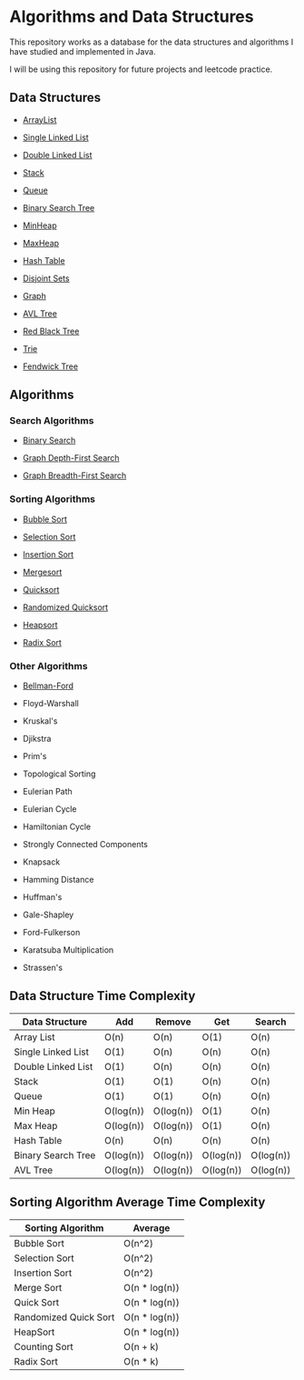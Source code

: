# Algorithms and Data Structures
This repository works as a database for the data structures and algorithms I have studied and implemented in Java.

I will be using this repository for future projects and leetcode practice.

## Data Structures

- [ArrayList](https://github.com/Tales-Andrade/algorithms-and-data-structures-implementations/tree/main/data-structures/ArrayList)

- [Single Linked List](https://github.com/Tales-Andrade/algorithms-and-data-structures-implementations/tree/main/data-structures/SingleLinkedList)

- [Double Linked List](https://github.com/Tales-Andrade/algorithms-and-data-structures-implementations/tree/main/data-structures/DoubleLinkedList)

- [Stack](https://github.com/Tales-Andrade/algorithms-and-data-structures-implementations/tree/main/data-structures/Stack)

- [Queue](https://github.com/Tales-Andrade/algorithms-and-data-structures-implementations/tree/main/data-structures/Queue)

- [Binary Search Tree](https://github.com/Tales-Andrade/algorithms-and-data-structures-implementations/tree/main/data-structures/BinarySearchTree)

- [MinHeap](https://github.com/Tales-Andrade/algorithms-and-data-structures-implementations/tree/main/data-structures/MinHeap)

- [MaxHeap](https://github.com/Tales-Andrade/algorithms-and-data-structures-implementations/tree/main/data-structures/MaxHeap)

- [Hash Table](https://github.com/Tales-Andrade/algorithms-and-data-structures-implementations/tree/main/data-structures/HashTable)

- [Disjoint Sets](https://github.com/Tales-Andrade/algorithms-and-data-structures-implementations/tree/main/data-structures/DisjointSets)

- [Graph](https://github.com/Tales-Andrade/algorithms-and-data-structures-implementations/tree/main/data-structures/Graph)

- [AVL Tree](https://github.com/Tales-Andrade/algorithms-and-data-structures-implementations/tree/main/data-structures/AVLTree)

- [Red Black Tree](https://github.com/Tales-Andrade/algorithms-and-data-structures-implementations/tree/main/data-structures/RBTree)

- [Trie](https://github.com/Tales-Andrade/algorithms-and-data-structures-implementations/tree/main/data-structures/Trie)

- [Fendwick Tree](https://github.com/Tales-Andrade/algorithms-and-data-structures-implementations/tree/main/data-structures/FendwickTree)

## Algorithms

### Search Algorithms

- [Binary Search](https://github.com/Tales-Andrade/algorithms-and-data-structures-implementations/tree/main/algorithms/BinarySearch)

- [Graph Depth-First Search](https://github.com/Tales-Andrade/algorithms-and-data-structures-implementations/tree/main/algorithms/GraphTraversal/DepthFirstSearch)

- [Graph Breadth-First Search](https://github.com/Tales-Andrade/algorithms-and-data-structures-implementations/tree/main/algorithms/GraphTraversal/BreadthFirstSearch)

### Sorting Algorithms

- [Bubble Sort](https://github.com/Tales-Andrade/algorithms-and-data-structures-implementations/tree/main/algorithms/BubbleSort)

- [Selection Sort](https://github.com/Tales-Andrade/algorithms-and-data-structures-implementations/tree/main/algorithms/SelectionSort)

- [Insertion Sort](https://github.com/Tales-Andrade/algorithms-and-data-structures-implementations/tree/main/algorithms/InsertionSort)

- [Mergesort](https://github.com/Tales-Andrade/algorithms-and-data-structures-implementations/tree/main/algorithms/MergeSort)

- [Quicksort](https://github.com/Tales-Andrade/algorithms-and-data-structures-implementations/tree/main/algorithms/QuickSort)

- [Randomized Quicksort](https://github.com/Tales-Andrade/algorithms-and-data-structures-implementations/tree/main/algorithms/RandomizedQuickSort)

- [Heapsort](https://github.com/Tales-Andrade/algorithms-and-data-structures-implementations/tree/main/algorithms/HeapSort)

- [Radix Sort](https://github.com/Tales-Andrade/algorithms-and-data-structures-implementations/tree/main/algorithms/RadixSort)

### Other Algorithms
- [Bellman-Ford](https://github.com/Tales-Andrade/algorithms-and-data-structures-implementations/tree/main/algorithms/BellmanFord)

- Floyd-Warshall

- Kruskal's

- Djikstra

- Prim's

- Topological Sorting

- Eulerian Path

- Eulerian Cycle

- Hamiltonian Cycle

- Strongly Connected Components

- Knapsack

- Hamming Distance

- Huffman's

- Gale-Shapley

- Ford-Fulkerson

- Karatsuba Multiplication

- Strassen's

## Data Structure Time Complexity

| Data Structure | Add | Remove | Get | Search |
| --- | --- | --- | --- | --- |
| Array List | O(n) | O(n) | O(1) | O(n) |
| Single Linked List | O(1) | O(n) | O(n) | O(n) |
| Double Linked List | O(1) | O(n) | O(n) | O(n) |
| Stack | O(1) | O(1) | O(n) | O(n) |
| Queue | O(1) | O(1) | O(n) | O(n) |
| Min Heap | O(log(n)) | O(log(n)) | O(1) | O(n) |
| Max Heap | O(log(n)) | O(log(n)) | O(1) | O(n) |
| Hash Table | O(n) | O(n) | O(n) | O(n) |
| Binary Search Tree | O(log(n)) | O(log(n)) | O(log(n)) | O(log(n)) |
| AVL Tree | O(log(n)) | O(log(n)) | O(log(n)) | O(log(n)) |

## Sorting Algorithm Average Time Complexity

| Sorting Algorithm | Average |
| --- | --- |
| Bubble Sort | O(n^2) |
| Selection Sort | O(n^2) |
| Insertion Sort | O(n^2) |
| Merge Sort | O(n * log(n)) |
| Quick Sort | O(n * log(n)) |
| Randomized Quick Sort | O(n * log(n)) |
| HeapSort | O(n * log(n)) |
| Counting Sort | O(n + k) |
| Radix Sort| O(n * k) |